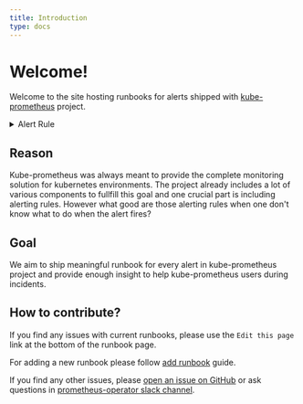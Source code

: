 ```yaml
---
title: Introduction
type: docs
---
```


# Welcome!

Welcome to the site hosting runbooks for alerts shipped with
[kube-prometheus](https://github.com/prometheus-operator/kube-prometheus) project.


<details>
  <summary>Alert Rule</summary>

{{% rule "blackbox/blackbox-exporter.yml" "BlackboxSlowProbe" %}}
</details>

## Reason

Kube-prometheus was always meant to provide the complete monitoring solution for kubernetes environments. The project
already includes a lot of various components to fullfill this goal and one crucial part is including alerting rules.
However what good are those alerting rules when one don't know what to do when the alert fires?

## Goal

We aim to ship meaningful runbook for every alert in kube-prometheus project and provide enough insight to help
kube-prometheus users during incidents.

## How to contribute?

If you find any issues with current runbooks, please use the `Edit this page` link at the bottom of the runbook page.

For adding a new runbook please follow [add runbook](/docs/add-runbook) guide.

If you find any other issues, please [open an issue on GitHub](https://github.com/prometheus-operator/runbooks/issues/new)
or ask questions in [prometheus-operator slack channel](https://kubernetes.slack.com/archives/CFFDS2Z7F).
